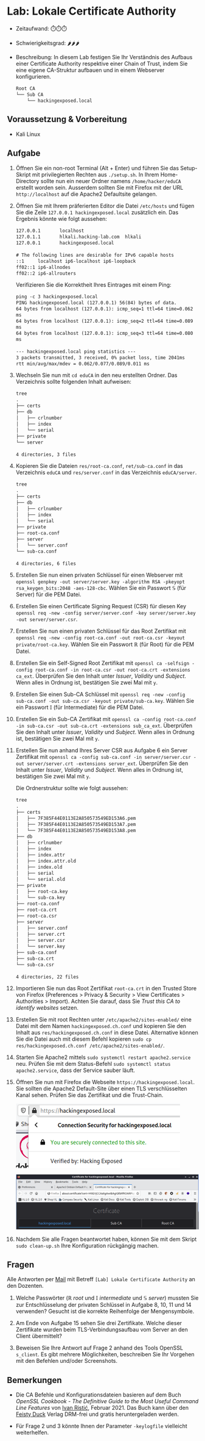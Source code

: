 # Lab: Lokale Certificate Authority

-   Zeitaufwand:        ⏱️⏱️⏱️
-   Schwierigkeitsgrad: 🌶🌶🌶️
-   Beschreibung: In diesem Lab festigen Sie Ihr Verständnis des Aufbaus einer Certificate Authority respektive einer Chain of Trust, indem Sie eine eigene CA-Struktur aufbauen und in einem Webserver konfigurieren.

        Root CA
        └── Sub CA
            └── hackingexposed.local

## Voraussetzung & Vorbereitung

-   Kali Linux

## Aufgabe

1.  Öffnen Sie ein non-root Terminal (Alt + Enter) und führen Sie das Setup-Skript mit privilegierten Rechten aus `./setup.sh`. In Ihrem Home-Directory sollte nun ein neuer Ordner namens `/home/hacker/eduCA` erstellt worden sein. Ausserdem sollten Sie mit Firefox mit der URL `http://localhost` auf die Apache2 Defaultsite gelangen.

2.  Öffnen Sie mit Ihrem präferierten Editor die Datei `/etc/hosts` und fügen Sie die Zeile `127.0.0.1 hackingexposed.local` zusätzlich ein. Das Ergebnis könnte wie folgt aussehen:

        127.0.0.1       localhost
        127.0.1.1       hlkali.hacking-lab.com  hlkali
        127.0.0.1       hackingexposed.local

        # The following lines are desirable for IPv6 capable hosts
        ::1     localhost ip6-localhost ip6-loopback
        ff02::1 ip6-allnodes
        ff02::2 ip6-allrouters

    Verifizieren Sie die Korrektheit Ihres Eintrages mit einem Ping:

        ping -c 3 hackingexposed.local
        PING hackingexposed.local (127.0.0.1) 56(84) bytes of data.
        64 bytes from localhost (127.0.0.1): icmp_seq=1 ttl=64 time=0.062 ms
        64 bytes from localhost (127.0.0.1): icmp_seq=2 ttl=64 time=0.089 ms
        64 bytes from localhost (127.0.0.1): icmp_seq=3 ttl=64 time=0.080 ms

        --- hackingexposed.local ping statistics ---
        3 packets transmitted, 3 received, 0% packet loss, time 2041ms
        rtt min/avg/max/mdev = 0.062/0.077/0.089/0.011 ms

3.  Wechseln Sie nun mit `cd eduCA` in den neu erstellten Ordner. Das Verzeichnis sollte folgenden Inhalt aufweisen:

        tree
        .
        ├── certs
        ├── db
        │   ├── crlnumber
        │   ├── index
        │   └── serial
        ├── private
        └── server

        4 directories, 3 files

4.  Kopieren Sie die Dateien `res/root-ca.conf`, `ret/sub-ca.conf` in das Verzeichnis `eduCA` und `res/server.conf` in das Verzeichnis `eduCA/server`.

        tree
        .
        ├── certs
        ├── db
        │   ├── crlnumber
        │   ├── index
        │   └── serial
        ├── private
        ├── root-ca.conf
        ├── server
        │   └── server.conf
        └── sub-ca.conf

        4 directories, 6 files

5.  Erstellen Sie nun einen privaten Schlüssel für einen Webserver mit `openssl genpkey -out server/server.key -algorithm RSA -pkeyopt rsa_keygen_bits:2048 -aes-128-cbc`. Wählen Sie ein Passwort 𝕊 (für Server) für die PEM Datei.

6.  Erstellen Sie einen Certificate Signing Request (CSR) für diesen Key `openssl req -new -config server/server.conf -key server/server.key -out server/server.csr`.

7.  Erstellen Sie nun einen privaten Schlüssel für das Root Zertifikat mit `openssl req -new -config root-ca.conf -out root-ca.csr -keyout private/root-ca.key`. Wählen Sie ein Passwort ℝ (für Root) für die PEM Datei.

8.  Erstellen Sie ein Self-Signed Root Zertifikat mit `openssl ca -selfsign -config root-ca.conf -in root-ca.csr -out root-ca.crt -extensions ca_ext`. Überprüfen Sie den Inhalt unter _Issuer_, _Validity_ und _Subject_. Wenn alles in Ordnung ist, bestätigen Sie zwei Mal mit `y`.

9.  Erstellen Sie einen Sub-CA Schlüssel mit `openssl req -new -config sub-ca.conf -out sub-ca.csr -keyout private/sub-ca.key`. Wählen Sie ein Passwort 𝕀 (für Intermediate) für die PEM Datei.

10. Erstellen Sie ein Sub-CA Zertifikat mit `openssl ca -config root-ca.conf -in sub-ca.csr -out sub-ca.crt -extensions sub_ca_ext`. Überprüfen Sie den Inhalt unter _Issuer_, _Validity_ und _Subject_. Wenn alles in Ordnung ist, bestätigen Sie zwei Mal mit `y`.

11. Erstellen Sie nun anhand Ihres Server CSR aus Aufgabe 6 ein Server Zertifikat mit `openssl ca -config sub-ca.conf -in server/server.csr -out server/server.crt -extensions server_ext`. Überprüfen Sie den Inhalt unter _Issuer_, _Validity_ und _Subject_. Wenn alles in Ordnung ist, bestätigen Sie zwei Mal mit `y`.

    Die Ordnerstruktur sollte wie folgt aussehen:

        tree
        .
        ├── certs
        │   ├── 7F385F44E0113E2A850573549ED153A6.pem
        │   ├── 7F385F44E0113E2A850573549ED153A7.pem
        │   └── 7F385F44E0113E2A850573549ED153A8.pem
        ├── db
        │   ├── crlnumber
        │   ├── index
        │   ├── index.attr
        │   ├── index.attr.old
        │   ├── index.old
        │   ├── serial
        │   └── serial.old
        ├── private
        │   ├── root-ca.key
        │   └── sub-ca.key
        ├── root-ca.conf
        ├── root-ca.crt
        ├── root-ca.csr
        ├── server
        │   ├── server.conf
        │   ├── server.crt
        │   ├── server.csr
        │   └── server.key
        ├── sub-ca.conf
        ├── sub-ca.crt
        └── sub-ca.csr

        4 directories, 22 files

12. Importieren Sie nun das Root Zertifikat `root-ca.crt` in den Trusted Store von Firefox (Preferences > Privacy & Security > View Certificates > Authorities > Import). Achten Sie darauf, dass Sie _Trust this CA to identify websites_ setzen.

13. Erstellen Sie mit root Rechten unter `/etc/apache2/sites-enabled/` eine Datei mit dem Namen `hackingexposed.ch.conf` und kopieren Sie den Inhalt aus `res/hackingexposed.ch.conf` in diese Datei.
    Alternative können Sie die Datei auch mit diesem Befehl kopieren `sudo cp res/hackingexposed.ch.conf /etc/apache2/sites-enabled/`.

14. Starten Sie Apache2 mittels `sudo systemctl restart apache2.service` neu. Prüfen Sie mit dem Status-Befehl `sudo systemctl status apache2.service`, dass der Service sauber läuft.

15. Öffnen Sie nun mit Firefox die Webseite `https://hackingexposed.local`. Sie sollten die Apache2 Default-Site über einen TLS verschlüsselten Kanal sehen. Prüfen Sie das Zertifikat und die Trust-Chain.

    ![Firefox Website verified](img/firefox-verified.png)

    ![Firefox Trust Chain](img/firefox-trust-chain.png)

16. Nachdem Sie alle Fragen beantwortet haben, können Sie mit dem Skript `sudo clean-up.sh` Ihre Konfiguration rückgängig machen.

## Fragen

Alle Antworten per [Mail](mailto:pascal.knecht@juventus.schule?subject=[Lab]%20Lokale%20Certificate%20Authority) mit Betreff `[Lab] Lokale Certificate Authority` an den Dozenten.

1.  Welche Passwörter (ℝ _root_ und 𝕀 _intermediate_ und 𝕊 _server_) mussten Sie zur Entschlüsselung der privaten Schlüssel in Aufgabe 8, 10, 11 und 14 verwenden? Gesucht ist die korrekte Reihenfolge der Mengensymbole.

2.  Am Ende von Aufgabe 15 sehen Sie drei Zertifikate. Welche dieser Zertifikate wurden beim TLS-Verbindungsaufbau vom Server an den Client übermittelt?

3.  Beweisen Sie Ihre Antwort auf Frage 2 anhand des Tools OpenSSL `s_client`. Es gibt mehrere Möglichkeiten, beschreiben Sie Ihr Vorgehen mit den Befehlen und/oder Screenshots.

## Bemerkungen

-   Die CA Befehle und Konfigurationsdateien basieren auf dem Buch _OpenSSL Cookbook - The Definitive Guide to the Most Useful Command Line Features_ von [Ivan Ristić](https://blog.ivanristic.com/), Februar 2021. Das Buch kann über den [Feisty Duck](https://www.feistyduck.com/books/openssl-cookbook/) Verlag DRM-frei und gratis heruntergeladen werden.

-   Für Frage 2 und 3 könnte Ihnen der Parameter `-keylogfile` vielleicht weiterhelfen.
